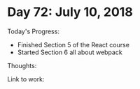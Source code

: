 # Day 72: July 10, 2018

Today's Progress: 
- Finished Section 5 of the React course
- Started Section 6 all about webpack

Thoughts:

Link to work: 